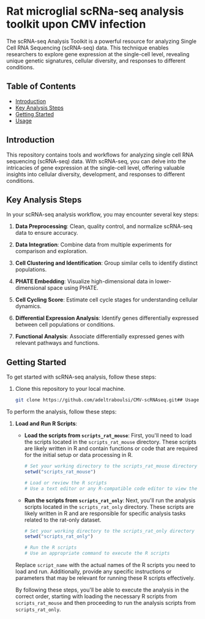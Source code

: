 
# Rat microglial scRNa-seq analysis toolkit upon CMV infection

The scRNA-seq Analysis Toolkit is a powerful resource for analyzing Single Cell RNA Sequencing (scRNA-seq) data. This technique enables researchers to explore gene expression at the single-cell level, revealing unique genetic signatures, cellular diversity, and responses to different conditions.


## Table of Contents

- [Introduction](#introduction)
- [Key Analysis Steps](#key-analysis-steps)
- [Getting Started](#getting-started)
- [Usage](#usage)


## Introduction

This repository contains tools and workflows for analyzing single cell RNA sequencing (scRNA-seq) data. With scRNA-seq, you can delve into the intricacies of gene expression at the single-cell level, offering valuable insights into cellular diversity, development, and responses to different conditions.
## Key Analysis Steps

In your scRNA-seq analysis workflow, you may encounter several key steps:

1. **Data Preprocessing**: Clean, quality control, and normalize scRNA-seq data to ensure accuracy.

2. **Data Integration**: Combine data from multiple experiments for comparison and exploration.

3. **Cell Clustering and Identification**: Group similar cells to identify distinct populations.

4. **PHATE Embedding**: Visualize high-dimensional data in lower-dimensional space using PHATE.

5. **Cell Cycling Score**: Estimate cell cycle stages for understanding cellular dynamics.

6. **Differential Expression Analysis**: Identify genes differentially expressed between cell populations or conditions.

7. **Functional Analysis**: Associate differentially expressed genes with relevant pathways and functions.
## Getting Started

To get started with scRNA-seq analysis, follow these steps:

1. Clone this repository to your local machine.
   
   ```bash
   git clone https://github.com/adeltraboulsi/CMV-scRNAseq.git## Usage

To perform the analysis, follow these steps:

1. **Load and Run R Scripts**:

   - **Load the scripts from `scripts_rat_mouse`**:
     First, you'll need to load the scripts located in the `scripts_rat_mouse` directory. These scripts are likely written in R and contain functions or code that are required for the initial setup or data processing in R.

     ```R
     # Set your working directory to the scripts_rat_mouse directory
     setwd("scripts_rat_mouse")

     # Load or review the R scripts
     # Use a text editor or any R-compatible code editor to view the scripts
     ```

   - **Run the scripts from `scripts_rat_only`**:
     Next, you'll run the analysis scripts located in the `scripts_rat_only` directory. These scripts are likely written in R and are responsible for specific analysis tasks related to the rat-only dataset.

     ```R
     # Set your working directory to the scripts_rat_only directory
     setwd("scripts_rat_only")

     # Run the R scripts
     # Use an appropriate command to execute the R scripts
     ```

   Replace `script_name` with the actual names of the R scripts you need to load and run. Additionally, provide any specific instructions or parameters that may be relevant for running these R scripts effectively.

   By following these steps, you'll be able to execute the analysis in the correct order, starting with loading the necessary R scripts from `scripts_rat_mouse` and then proceeding to run the analysis scripts from `scripts_rat_only`.


